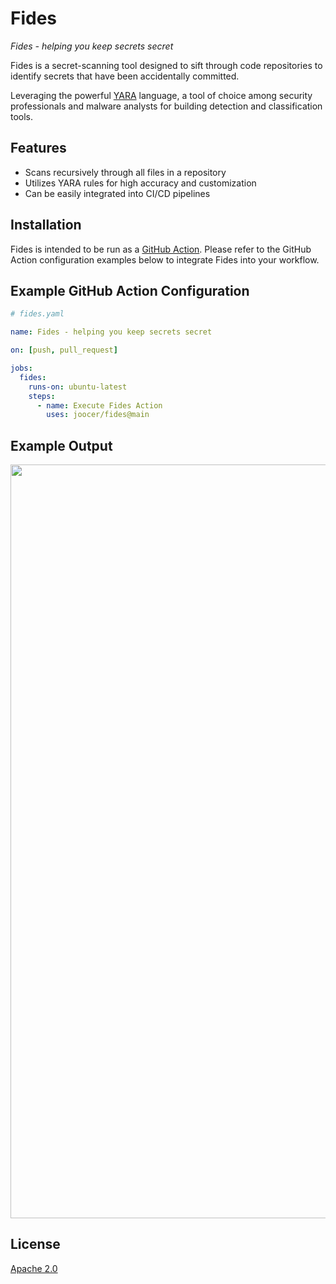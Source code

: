 # Fides

_Fides - helping you keep secrets secret_

Fides is a secret-scanning tool designed to sift through code repositories to identify secrets that have been accidentally committed.

Leveraging the powerful [YARA](https://yara.readthedocs.io/en/v4.1.1/index.html) language, a tool of choice among security professionals and malware analysts for building detection and classification tools.

## Features

- Scans recursively through all files in a repository
- Utilizes YARA rules for high accuracy and customization
- Can be easily integrated into CI/CD pipelines

## Installation

Fides is intended to be run as a [GitHub Action](https://github.com/marketplace/actions/fides-secret-scanner). Please refer to the GitHub Action configuration examples below to integrate Fides into your workflow.

## Example GitHub Action Configuration

~~~yaml
# fides.yaml

name: Fides - helping you keep secrets secret

on: [push, pull_request]

jobs:
  fides:
    runs-on: ubuntu-latest
    steps:
      - name: Execute Fides Action
        uses: joocer/fides@main
~~~

## Example Output

<img src="result-screen.png" width="1206px"/>

## License 

[Apache 2.0](https://github.com/joocer/fides/blob/main/LICENSE)